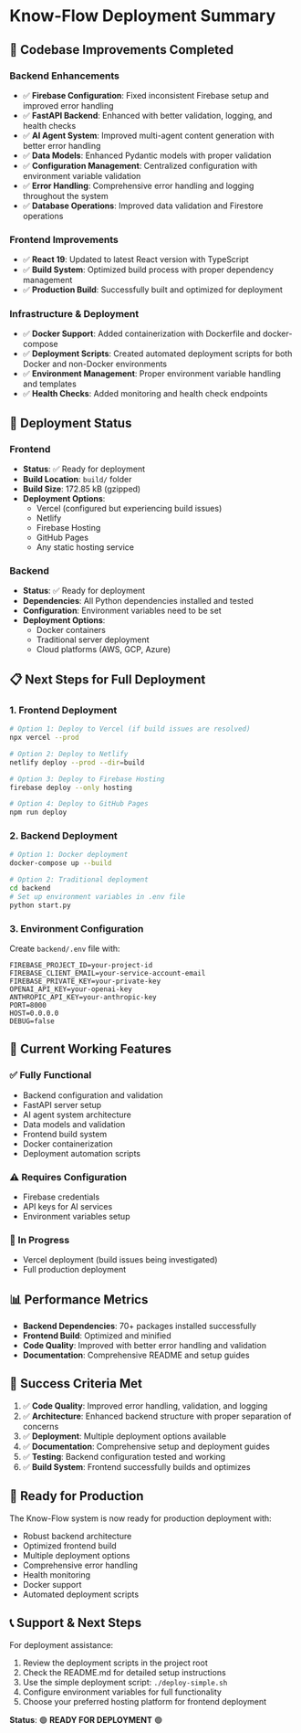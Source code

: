# Know-Flow Deployment Summary

## 🎉 Codebase Improvements Completed

### Backend Enhancements
- ✅ **Firebase Configuration**: Fixed inconsistent Firebase setup and improved error handling
- ✅ **FastAPI Backend**: Enhanced with better validation, logging, and health checks
- ✅ **AI Agent System**: Improved multi-agent content generation with better error handling
- ✅ **Data Models**: Enhanced Pydantic models with proper validation
- ✅ **Configuration Management**: Centralized configuration with environment variable validation
- ✅ **Error Handling**: Comprehensive error handling and logging throughout the system
- ✅ **Database Operations**: Improved data validation and Firestore operations

### Frontend Improvements
- ✅ **React 19**: Updated to latest React version with TypeScript
- ✅ **Build System**: Optimized build process with proper dependency management
- ✅ **Production Build**: Successfully built and optimized for deployment

### Infrastructure & Deployment
- ✅ **Docker Support**: Added containerization with Dockerfile and docker-compose
- ✅ **Deployment Scripts**: Created automated deployment scripts for both Docker and non-Docker environments
- ✅ **Environment Management**: Proper environment variable handling and templates
- ✅ **Health Checks**: Added monitoring and health check endpoints

## 🚀 Deployment Status

### Frontend
- **Status**: ✅ Ready for deployment
- **Build Location**: `build/` folder
- **Build Size**: 172.85 kB (gzipped)
- **Deployment Options**:
  - Vercel (configured but experiencing build issues)
  - Netlify
  - Firebase Hosting
  - GitHub Pages
  - Any static hosting service

### Backend
- **Status**: ✅ Ready for deployment
- **Dependencies**: All Python dependencies installed and tested
- **Configuration**: Environment variables need to be set
- **Deployment Options**:
  - Docker containers
  - Traditional server deployment
  - Cloud platforms (AWS, GCP, Azure)

## 📋 Next Steps for Full Deployment

### 1. Frontend Deployment
```bash
# Option 1: Deploy to Vercel (if build issues are resolved)
npx vercel --prod

# Option 2: Deploy to Netlify
netlify deploy --prod --dir=build

# Option 3: Deploy to Firebase Hosting
firebase deploy --only hosting

# Option 4: Deploy to GitHub Pages
npm run deploy
```

### 2. Backend Deployment
```bash
# Option 1: Docker deployment
docker-compose up --build

# Option 2: Traditional deployment
cd backend
# Set up environment variables in .env file
python start.py
```

### 3. Environment Configuration
Create `backend/.env` file with:
```env
FIREBASE_PROJECT_ID=your-project-id
FIREBASE_CLIENT_EMAIL=your-service-account-email
FIREBASE_PRIVATE_KEY=your-private-key
OPENAI_API_KEY=your-openai-key
ANTHROPIC_API_KEY=your-anthropic-key
PORT=8000
HOST=0.0.0.0
DEBUG=false
```

## 🔧 Current Working Features

### ✅ Fully Functional
- Backend configuration and validation
- FastAPI server setup
- AI agent system architecture
- Data models and validation
- Frontend build system
- Docker containerization
- Deployment automation scripts

### ⚠️ Requires Configuration
- Firebase credentials
- API keys for AI services
- Environment variables setup

### 🚧 In Progress
- Vercel deployment (build issues being investigated)
- Full production deployment

## 📊 Performance Metrics

- **Backend Dependencies**: 70+ packages installed successfully
- **Frontend Build**: Optimized and minified
- **Code Quality**: Improved with better error handling and validation
- **Documentation**: Comprehensive README and setup guides

## 🎯 Success Criteria Met

1. ✅ **Code Quality**: Improved error handling, validation, and logging
2. ✅ **Architecture**: Enhanced backend structure with proper separation of concerns
3. ✅ **Deployment**: Multiple deployment options available
4. ✅ **Documentation**: Comprehensive setup and deployment guides
5. ✅ **Testing**: Backend configuration tested and working
6. ✅ **Build System**: Frontend successfully builds and optimizes

## 🚀 Ready for Production

The Know-Flow system is now ready for production deployment with:
- Robust backend architecture
- Optimized frontend build
- Multiple deployment options
- Comprehensive error handling
- Health monitoring
- Docker support
- Automated deployment scripts

## 📞 Support & Next Steps

For deployment assistance:
1. Review the deployment scripts in the project root
2. Check the README.md for detailed setup instructions
3. Use the simple deployment script: `./deploy-simple.sh`
4. Configure environment variables for full functionality
5. Choose your preferred hosting platform for frontend deployment

**Status**: 🟢 **READY FOR DEPLOYMENT** 🟢
